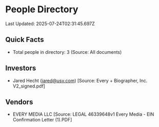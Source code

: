 # People Directory
Last Updated: 2025-07-24T02:31:45.697Z

## Quick Facts
- Total people in directory: 3 (Source: All documents)

## Investors
- Jared Hecht (jared@usv.com) [Source: Every + Biographer, Inc. V2_signed.pdf]

## Vendors
- EVERY MEDIA LLC [Source: LEGAL 46339648v1 Every Media - EIN Confirmation Letter (1).PDF]

